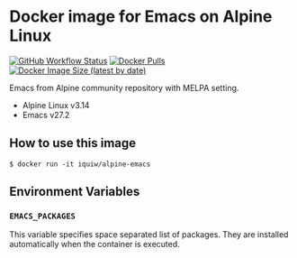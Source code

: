 # Docker image for Emacs on Alpine Linux

[![GitHub Workflow Status](https://github.com/iquiw/docker-alpine-emacs/actions/workflows/docker.yml/badge.svg)](https://github.com/iquiw/docker-alpine-emacs/actions/workflows/docker.yml)
[![Docker Pulls](https://img.shields.io/docker/pulls/iquiw/alpine-emacs)](https://hub.docker.com/r/iquiw/alpine-emacs/)
[![Docker Image Size (latest by date)](https://img.shields.io/docker/image-size/iquiw/alpine-emacs)](https://hub.docker.com/r/iquiw/alpine-emacs/)

Emacs from Alpine community repository with MELPA setting.

* Alpine Linux v3.14
* Emacs v27.2

## How to use this image

```console
$ docker run -it iquiw/alpine-emacs
```

## Environment Variables

### `EMACS_PACKAGES`

This variable specifies space separated list of packages.
They are installed automatically when the container is executed.

